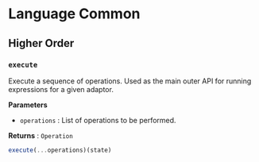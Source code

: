 Language Common
===============

Higher Order
------------

### `execute`

Execute a sequence of operations. Used as the main outer API for running
expressions for a given adaptor.

**Parameters**

- `operations` : List of operations to be performed.

**Returns** : `Operation`

```js
execute(...operations)(state)
```


